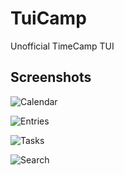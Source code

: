 # TuiCamp

Unofficial TimeCamp TUI

## Screenshots

![Calendar](https://github.com/user-attachments/assets/2ac68a9a-4ae2-4a7a-8dd4-fcc4db1e032a)

![Entries](https://github.com/user-attachments/assets/63675b88-9fd8-4067-aab5-7aed8d316c44)

![Tasks](https://github.com/user-attachments/assets/068fabab-ff5e-45b7-bdb0-c92fcd754a47)

![Search](https://github.com/user-attachments/assets/d7fde81c-0b27-4e29-81fa-e4703f573c34)
